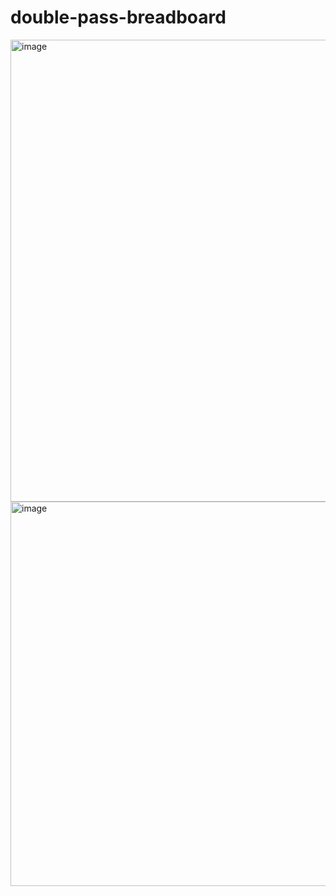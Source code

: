 # double-pass-breadboard
<img width="739" alt="image" src="https://user-images.githubusercontent.com/63123871/226499706-103d3e54-a34d-48ae-af30-a64b3af31a3d.png">
<img width="615" alt="image" src="https://user-images.githubusercontent.com/63123871/226499476-59a38530-5524-4b56-b8db-555a3d6837f9.png">
